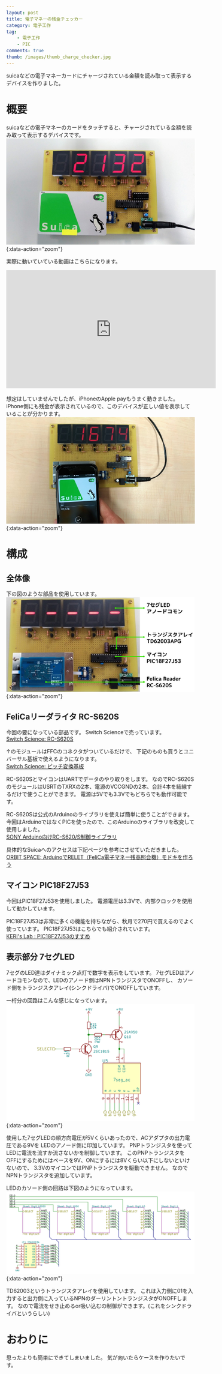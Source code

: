 ```yaml
---
layout: post
title: 電子マネーの残金チェッカー
category: 電子工作
tag:
    - 電子工作
    - PIC
comments: true
thumb: /images/thumb_charge_checker.jpg
---
```

suicaなどの電子マネーカードにチャージされている金額を読み取って表示するデバイスを作りました。



# 概要
suicaなどの電子マネーのカードをタッチすると、チャージされている金額を読み取って表示するデバイスです。  
![](/images/charge_checker.jpg){:data-action="zoom"}

実際に動いていている動画はこちらになります。  

<div class="movie-wrap">
<iframe width="560" height="315" src="https://www.youtube.com/embed/NEz2cjugu6M" frameborder="0" allowfullscreen></iframe>
</div>

想定はしていませんでしたが、iPhoneのApple payもうまく動きました。
iPhone側にも残金が表示されているので、このデバイスが正しい値を表示していることが分かります。  
![](/images/charge_checker_apple.jpg){:data-action="zoom"}

# 構成

## 全体像
下の図のような部品を使用しています。  
![](/images/charge_checker_detail.png){:data-action="zoom"}


## FeliCaリーダライタ RC-S620S
今回の要になっている部品です。
Switch Scienceで売っています。  
[Switch Science: RC-S620S](https://www.switch-science.com/catalog/353/)

↑のモジュールはFFCのコネクタがついているだけで、
下記のものも買うとユニバーサル基板で使えるようになります。  
[Switch Science: ピッチ変換基板](https://www.switch-science.com/catalog/1029/)

RC-S620SとマイコンはUARTでデータのやり取りをします。
なのでRC-S620SのモジュールはUSRTのTXRXの2本、電源のVCCGNDの2本、合計4本を結線するだけで使うことができます。
電源は5Vでも3.3Vでもどちらでも動作可能です。

RC-S620Sは公式のArduinoのライブラリを使えば簡単に使うことができます。
今回はArduinoではなくPICを使ったので、このArduinoのライブラリを改変して使用しました。  
[SONY Arduino向けRC-S620/S制御ライブラリ](http://blog.felicalauncher.com/sdk_for_air/?page_id=2699)


具体的なSuicaへのアクセスは下記ページを参考にさせていただきました。  
[ORBIT SPACE: ArduinoでRELET（FeliCa電子マネー残高照会機）モドキを作ろう](http://www.orsx.net/archives/3835)


## マイコン PIC18F27J53
今回はPIC18F27J53を使用しました。
電源電圧は3.3Vで、内部クロックを使用して動かしています。

PIC18F27J53は非常に多くの機能を持ちながら、秋月で270円で買えるのでよく使っています。
PIC18F27J53はこちらでも紹介されています。  
[KERI's Lab : PIC18F27J53のすすめ](http://kerikeri.top/posts/2016-01-08-pic18f27j53/)


## 表示部分 7セグLED
7セグのLED達はダイナミック点灯で数字を表示をしています。
7セグLEDはアノードコモンなので、LEDのアノード側はNPNトランジスタでONOFFし、
カソード側をトランジスタアレイ(シンクドライバ)でONOFFしています。

一桁分の回路はこんな感じになっています。  
![](/images/charge_checker_led_digit.png){:data-action="zoom"}

使用した7セグLEDの順方向電圧が5Vくらいあったので、ACアダプタの出力電圧である9Vを
LEDのアノード側に印加しています。
PNPトランジスタを使ってLEDに電流を流すか流さないかを制御しています。
このPNPトランジスタをOFFにするためにはベースを9V、ONにするには8Vくらい以下にしないといけないので、
3.3VのマイコンではPNPトランジスタを駆動できません。
なのでNPNトランジスタを追加しています。

LEDのカソード側の回路は下図のようになっています。  
![](/images/charge_checker_led_overview.png){:data-action="zoom"}

TD62003というトランジスタアレイを使用しています。
これは入力側に01を入力すると出力側に入っているNPNのダーリントントランジスタがONOFFします。
なので電流をせき止めるor吸い込むの制御ができます。(これをシンクドライバというらしい)


# おわりに
思ったよりも簡単にできてしまいました。
気が向いたらケースを作りたいです。

